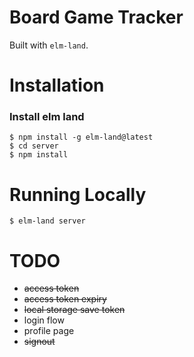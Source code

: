 # Board Game Tracker

Built with `elm-land`.

# Installation

### Install elm land
```
$ npm install -g elm-land@latest
$ cd server
$ npm install
```

# Running Locally
```
$ elm-land server
```

# TODO
- ~~access token~~
- ~~access token expiry~~
- ~~local storage save token~~
- login flow
- profile page
- ~~signout~~
